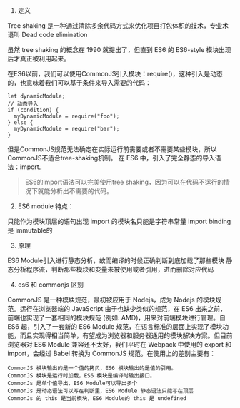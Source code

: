 1. 定义

Tree shaking 是一种通过清除多余代码方式来优化项目打包体积的技术，专业术语叫 Dead code elimination


虽然 tree shaking 的概念在 1990 就提出了，但直到 ES6 的 ES6-style 模块出现后才真正被利用起来。

在ES6以前，我们可以使用CommonJS引入模块：require()，这种引入是动态的，也意味着我们可以基于条件来导入需要的代码：

```
let dynamicModule;
// 动态导入
if (condition) {
  myDynamicModule = require("foo");
} else {
  myDynamicModule = require("bar");
}

```

但是CommonJS规范无法确定在实际运行前需要或者不需要某些模块，所以CommonJS不适合tree-shaking机制。
在 ES6 中，引入了完全静态的导入语法：import。

> ES6的import语法可以完美使用tree shaking，因为可以在代码不运行的情况下就能分析出不需要的代码。

2. ES6 module 特点：

只能作为模块顶层的语句出现
import 的模块名只能是字符串常量
import binding 是 immutable的

3. 原理

ES6 Module引入进行静态分析，故而编译的时候正确判断到底加载了那些模块
静态分析程序流，判断那些模块和变量未被使用或者引用，进而删除对应代码

4. es6 和 commonjs 区别

CommonJS 是一种模块规范，最初被应用于 Nodejs，成为 Nodejs 的模块规范。运行在浏览器端的 JavaScript 由于也缺少类似的规范，在 ES6 出来之前，前端也实现了一套相同的模块规范 (例如: AMD)，用来对前端模块进行管理。自 ES6 起，引入了一套新的 ES6 Module 规范，在语言标准的层面上实现了模块功能，而且实现得相当简单，有望成为浏览器和服务器通用的模块解决方案。但目前浏览器对 ES6 Module 兼容还不太好，我们平时在 Webpack 中使用的 export 和 import，会经过 Babel 转换为 CommonJS 规范。在使用上的差别主要有：

    CommonJS 模块输出的是一个值的拷贝，ES6 模块输出的是值的引用。
    CommonJS 模块是运行时加载，ES6 模块是编译时输出接口。
    CommonJs 是单个值导出，ES6 Module可以导出多个
    CommonJs 是动态语法可以写在判断里，ES6 Module 静态语法只能写在顶层
    CommonJs 的 this 是当前模块，ES6 Module的 this 是 undefined


